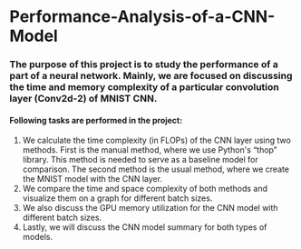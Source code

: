 # Performance-Analysis-of-a-CNN-Model

### The purpose of this project is to study the performance of a part of a neural network. Mainly, we are focused on discussing the time and memory complexity of a particular convolution layer (Conv2d-2) of MNIST CNN. 


#### Following tasks are performed in the project:

1. We calculate the time complexity (in FLOPs) of the CNN layer using two methods. First is the manual method, where we use Python's “thop” library. This method is needed to serve as a baseline model for comparison. The second method is the usual method, where we create the MNIST model with the CNN layer.
2. We compare the time and space complexity of both methods and visualize them on a graph for different batch sizes.
3. We also discuss the GPU memory utilization for the CNN model with different batch sizes.
4. Lastly, we will discuss the CNN model summary for both types of models.

